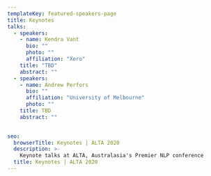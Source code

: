 ```yaml
---
templateKey: featured-speakers-page
title: Keynotes
talks:
  - speakers:
    - name: Kendra Vant
      bio: ""
      photo: ""
      affiliation: "Xero"
    title: "TBD"
    abstract: ""
  - speakers:
    - name: Andrew Perfors
      bio: ""
      affiliation: "University of Melbourne"
      photo: ""
    title: TBD
    abstract: ""
  

seo:
  browserTitle: Keynotes | ALTA 2020
  description: >-
    Keynote talks at ALTA, Australasia's Premier NLP conference
  title: Keynotes | ALTA 2020
---
```


